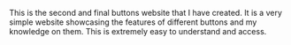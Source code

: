 This is the second and final buttons website that I have created. It is a very simple website showcasing the features of different buttons and my knowledge on them. This is extremely easy to understand and access.
